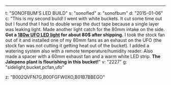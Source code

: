 ---
t: "SONOFBUM'S LED BUILD"
s: "sonofled"
a: "sonofbum"
d: "2015-01-06"
c: "This is my second build! I went with white buckets. It cut some time out but I found that I had to double wrap the duct tape because a single layer was leaking light. Made another light catch for the 80mm intake on the side.<strong> Got a <a href='https://amzn.to/36NO5zr'>180w UFO LED light</a> for about 80$ after shipping.</strong> I took the stock fan out of it and installed one of my 80mm fans as an exhaust on the UFO (the stock fan was not cutting it getting heat out of the bucket). I added a watering system also with a remote temperature/humidity reader. Also made a spacer  with a 60mm exhaust fan and a warm white LED strip. <strong>The Jalepeno plant is flourishing in this bucket!</strong>"
v: "2227"
g: "sidelight,bucket,pcfan,ufo"

z: "B002QVFN7G,B00FGFW0XO,B01B7BBEGO"
